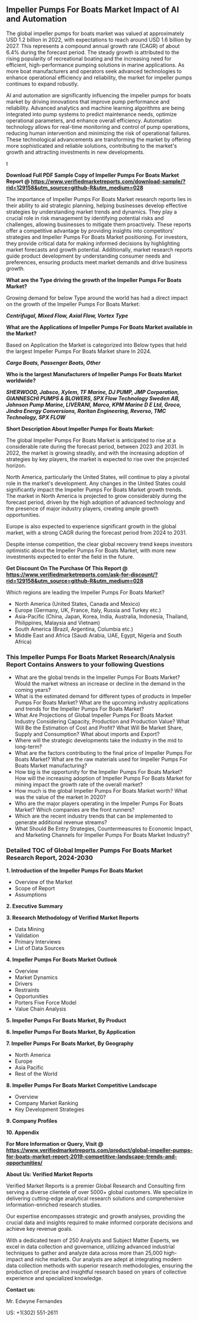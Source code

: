 <h2>Impeller Pumps For Boats Market Impact of AI and Automation</h2><p>The global impeller pumps for boats market was valued at approximately USD 1.2 billion in 2022, with expectations to reach around USD 1.6 billion by 2027. This represents a compound annual growth rate (CAGR) of about 6.4% during the forecast period. The steady growth is attributed to the rising popularity of recreational boating and the increasing need for efficient, high-performance pumping solutions in marine applications. As more boat manufacturers and operators seek advanced technologies to enhance operational efficiency and reliability, the market for impeller pumps continues to expand robustly.</p><p>AI and automation are significantly influencing the impeller pumps for boats market by driving innovations that improve pump performance and reliability. Advanced analytics and machine learning algorithms are being integrated into pump systems to predict maintenance needs, optimize operational parameters, and enhance overall efficiency. Automation technology allows for real-time monitoring and control of pump operations, reducing human intervention and minimizing the risk of operational failures. These technological advancements are transforming the market by offering more sophisticated and reliable solutions, contributing to the market's growth and attracting investments in new developments.</p>t</p><p id="" class=""><strong>Download Full PDF Sample Copy of Impeller Pumps For Boats Market Report @ <a href="https://www.verifiedmarketreports.com/download-sample/?rid=129158&utm_source=github-R&utm_medium=028" target="_blank">https://www.verifiedmarketreports.com/download-sample/?rid=129158&utm_source=github-R&utm_medium=028</a></strong></p><p>The importance of&nbsp;Impeller Pumps For Boats Market research reports lies in their ability to aid strategic planning, helping businesses develop effective strategies by understanding market trends and dynamics. They play a crucial role in risk management by identifying potential risks and challenges, allowing businesses to mitigate them proactively. These reports offer a competitive advantage by providing insights into competitors' strategies and Impeller Pumps For Boats Market positioning. For investors, they provide critical data for making informed decisions by highlighting market forecasts and growth potential. Additionally, market research reports guide product development by understanding consumer needs and preferences, ensuring products meet market demands and drive business growth.</p><p><strong>What are the&nbsp;Type driving the growth of the Impeller Pumps For Boats Market?</strong></p><p id="" class="">Growing demand for below Type around the world has had a direct impact on the growth of the Impeller Pumps For Boats Market:</p><em><strong>Centrifugal, Mixed Flow, Axial Flow, Vortex Type</strong></em></p><strong>What are the&nbsp;Applications&nbsp;of Impeller Pumps For Boats Market available in the Market?</strong></p><p id="" class="">Based on Application the Market is categorized into Below types that held the largest Impeller Pumps For Boats Market share In 2024.</p><em><strong>Cargo Boats, Passenger Boats, Other</strong></em></p><strong>Who is the largest Manufacturers of Impeller Pumps For Boats Market worldwide?</strong></p><p><em><strong>SHERWOOD, Jabsco, Xylem, TF Marine, DJ PUMP, JMP Corporation, GIANNESCHI PUMPS & BLOWERS, SPX Flow Technology Sweden AB, Johnson Pump Marine, LIVERANI, Marco, KPM Marine D E Ltd, Groco, Jindra Energy Conversions, Raritan Engineering, Reverso, TMC Technology, SPX FLOW</strong></em></p><p id="" class=""><strong>Short Description About Impeller Pumps For Boats Market:</strong></p><p>The global Impeller Pumps For Boats Market is anticipated to rise at a considerable rate during the forecast period, between 2023 and 2031. In 2022, the market is growing steadily, and with the increasing adoption of strategies by key players, the market is expected to rise over the projected horizon.</p><p>North America, particularly the United States, will continue to play a pivotal role in the market's development. Any changes in the United States could significantly impact the Impeller Pumps For Boats Market growth trends. The market in North America is projected to grow considerably during the forecast period, driven by the high adoption of advanced technology and the presence of major industry players, creating ample growth opportunities.</p><p>Europe is also expected to experience significant growth in the global market, with a strong CAGR during the forecast period from 2024 to 2031.</p><p>Despite intense competition, the clear global recovery trend keeps investors optimistic about the Impeller Pumps For Boats Market, with more new investments expected to enter the field in the future.</p><p id="" class=""><strong>Get Discount On The Purchase Of This Report @ <a href="https://www.verifiedmarketreports.com/ask-for-discount/?rid=129158&utm_source=github-R&utm_medium=028" target="_blank">https://www.verifiedmarketreports.com/ask-for-discount/?rid=129158&utm_source=github-R&utm_medium=028</a></strong></p>Which regions are leading the Impeller Pumps For Boats Market?</p><ul><li>North America (United States, Canada and Mexico)</li><li>Europe (Germany, UK, France, Italy, Russia and Turkey etc.)</li><li>Asia-Pacific (China, Japan, Korea, India, Australia, Indonesia, Thailand, Philippines, Malaysia and Vietnam)</li><li>South America (Brazil, Argentina, Columbia etc.)</li><li>Middle East and Africa (Saudi Arabia, UAE, Egypt, Nigeria and South Africa)</li></ul><h3 id="" class="">This Impeller Pumps For Boats Market Research/Analysis Report Contains Answers to your following Questions</h3><ul><li>What are the global trends in the Impeller Pumps For Boats Market? Would the market witness an increase or decline in the demand in the coming years?</li><li>What is the estimated demand for different types of products in Impeller Pumps For Boats Market? What are the upcoming industry applications and trends for the Impeller Pumps For Boats Market?</li><li>What Are Projections of Global Impeller Pumps For Boats Market Industry Considering Capacity, Production and Production Value? What Will Be the Estimation of Cost and Profit? What Will Be Market Share, Supply and Consumption? What about imports and Export?</li><li>Where will the strategic developments take the industry in the mid to long-term?</li><li>What are the factors contributing to the final price of Impeller Pumps For Boats Market? What are the raw materials used for Impeller Pumps For Boats Market manufacturing?</li><li>How big is the opportunity for the Impeller Pumps For Boats Market? How will the increasing adoption of Impeller Pumps For Boats Market for mining impact the growth rate of the overall market?</li><li>How much is the global Impeller Pumps For Boats Market worth? What was the value of the market In 2020?</li><li>Who are the major players operating in the Impeller Pumps For Boats Market? Which companies are the front runners?</li><li>Which are the recent industry trends that can be implemented to generate additional revenue streams?</li><li>What Should Be Entry Strategies, Countermeasures to Economic Impact, and Marketing Channels for Impeller Pumps For Boats Market Industry?</li></ul><h3 id="" class="">Detailed TOC of Global Impeller Pumps For Boats Market Research Report, 2024-2030</h3><p id="" class=""><strong>1. Introduction of the Impeller Pumps For Boats Market</strong></p><ul><li>Overview of the Market</li><li>Scope of Report</li><li>Assumptions</li></ul><p id="" class=""><strong>2. Executive Summary</strong></p><p id="" class=""><strong>3. Research Methodology of Verified Market Reports</strong></p><ul><li>Data Mining</li><li>Validation</li><li>Primary Interviews</li><li>List of Data Sources</li></ul><p id="" class=""><strong>4. Impeller Pumps For Boats Market Outlook</strong></p><ul><li>Overview</li><li>Market Dynamics</li><li>Drivers</li><li>Restraints</li><li>Opportunities</li><li>Porters Five Force Model</li><li>Value Chain Analysis</li></ul><p id="" class=""><strong>5. Impeller Pumps For Boats Market, By Product</strong></p><p id="" class=""><strong>6. Impeller Pumps For Boats Market, By Application</strong></p><p id="" class=""><strong>7. Impeller Pumps For Boats Market, By Geography</strong></p><ul><li>North America</li><li>Europe</li><li>Asia Pacific</li><li>Rest of the World</li></ul><p id="" class=""><strong>8. Impeller Pumps For Boats Market Competitive Landscape</strong></p><ul><li>Overview</li><li>Company Market Ranking</li><li>Key Development Strategies</li></ul><p id="" class=""><strong>9. Company Profiles</strong></p><p id="" class=""><strong>10. Appendix</strong></p><p id="" class=""><strong>For More Information or Query, Visit @ <a href="https://www.verifiedmarketreports.com/product/global-impeller-pumps-for-boats-market-report-2019-competitive-landscape-trends-and-opportunities/" target="_blank">https://www.verifiedmarketreports.com/product/global-impeller-pumps-for-boats-market-report-2019-competitive-landscape-trends-and-opportunities/</a></strong></p><p id="" class=""><strong>About Us: Verified Market Reports</strong></p><p id="" class="">Verified Market Reports is a premier Global Research and Consulting firm serving a diverse clientele of over 5000+ global customers. We specialize in delivering cutting-edge analytical research solutions and comprehensive information-enriched research studies.</p><p id="" class="">Our expertise encompasses strategic and growth analyses, providing the crucial data and insights required to make informed corporate decisions and achieve key revenue goals.</p><p id="" class="">With a dedicated team of 250 Analysts and Subject Matter Experts, we excel in data collection and governance, utilizing advanced industrial techniques to gather and analyze data across more than 25,000 high-impact and niche markets. Our analysts are adept at integrating modern data collection methods with superior research methodologies, ensuring the production of precise and insightful research based on years of collective experience and specialized knowledge.</p><p id="" class=""><strong>Contact us:</strong></p><p id="" class="">Mr. Edwyne Fernandes</p><p id="" class="">US: +1(302) 551-2611</p>